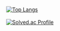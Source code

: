 

<br>[![Top Langs](https://github-readme-stats.vercel.app/api/top-langs/?username=Dancingtuna)](https://github.com/anuraghazra/github-readme-stats)</br>
<br>[![Solved.ac Profile](http://mazassumnida.wtf/api/generate_badge?boj=Dancingtuna)](https://solved.ac/Dancingtuna)<br/>
